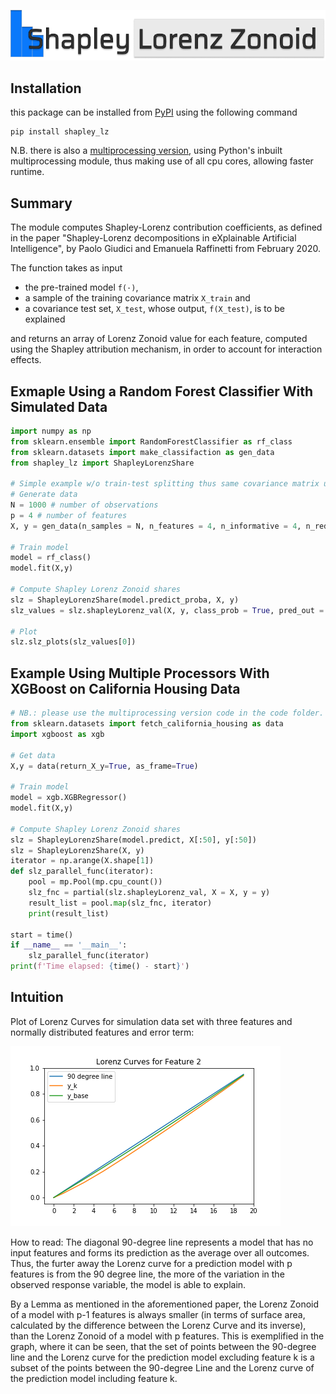 ![Logo](Pictures/logo_small.png)

## Installation
this package can be installed from [PyPI](https://pypi.org/project/shapley-lz/) using the following command

```
pip install shapley_lz
```

N.B. there is also a [multiprocessing version](Code/shapley_lz_multiproc), using Python's inbuilt multiprocessing module, thus making use of all cpu cores, allowing faster runtime.

## Summary

The module computes Shapley-Lorenz contribution coefficients, as defined in the paper "Shapley-Lorenz decompositions in eXplainable Artificial Intelligence", by Paolo Giudici and Emanuela Raffinetti from February 2020.

The function takes as input
* the pre-trained model `f(·)`,
* a sample of the training covariance matrix `X_train` and
* a covariance test set, `X_test`, whose output, `f(X_test)`, is to be explained

and returns an array of Lorenz Zonoid value for each feature, computed using the Shapley attribution mechanism, in order to account for interaction effects.

## Exmaple Using a Random Forest Classifier With Simulated Data
```Python
import numpy as np
from sklearn.ensemble import RandomForestClassifier as rf_class
from sklearn.datasets import make_classifaction as gen_data
from shapley_lz import ShapleyLorenzShare

# Simple example w/o train-test splitting thus same covariance matrix used and only first 100 observations explained
# Generate data
N = 1000 # number of observations
p = 4 # number of features
X, y = gen_data(n_samples = N, n_features = 4, n_informative = 4, n_redundant = 0)

# Train model
model = rf_class()
model.fit(X,y)

# Compute Shapley Lorenz Zonoid shares
slz = ShapleyLorenzShare(model.predict_proba, X, y)
slz_values = slz.shapleyLorenz_val(X, y, class_prob = True, pred_out = 'predict_proba')

# Plot
slz.slz_plots(slz_values[0])
```

## Example Using Multiple Processors With XGBoost on California Housing Data
```Python
# NB.: please use the multiprocessing version code in the code folder. This has not yet been attached to the PyPi package.
from sklearn.datasets import fetch_california_housing as data
import xgboost as xgb

# Get data
X,y = data(return_X_y=True, as_frame=True)

# Train model
model = xgb.XGBRegressor()
model.fit(X,y)

# Compute Shapley Lorenz Zonoid shares
slz = ShapleyLorenzShare(model.predict, X[:50], y[:50])
slz = ShapleyLorenzShare(X, y)
iterator = np.arange(X.shape[1])
def slz_parallel_func(iterator):
    pool = mp.Pool(mp.cpu_count())
    slz_fnc = partial(slz.shapleyLorenz_val, X = X, y = y)
    result_list = pool.map(slz_fnc, iterator)
    print(result_list)

start = time()
if __name__ == '__main__':
    slz_parallel_func(iterator)
print(f'Time elapsed: {time() - start}')
```

## Intuition

Plot of Lorenz Curves for simulation data set with three features and normally distributed features and error term:

![Lorenz curve for feature 2](Pictures/Lorenz_Curve.png)

How to read:
The diagonal 90-degree line represents a model that has no input features and forms its prediction as the average over all outcomes. Thus, the furter away the Lorenz curve for a prediction model with p features is from the 90 degree line, the more of the variation in the observed response variable, the model is able to explain.

By a Lemma as mentioned in the aforementioned paper, the Lorenz Zonoid of a model with p-1 features is always smaller (in terms of surface area, calculated by the difference between the Lorenz Curve and its inverse), than the Lorenz Zonoid of a model with p features. This is exemplified in the graph, where it can be seen, that the set of points between the 90-degree line and the Lorenz curve for the prediction model excluding feature k is a subset of the points between the 90-degree Line and the Lorenz curve of the prediction model including feature k.
